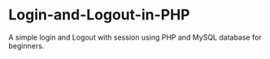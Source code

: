 # Login-and-Logout-in-PHP
A simple login and Logout with session using PHP and MySQL database for beginners.

